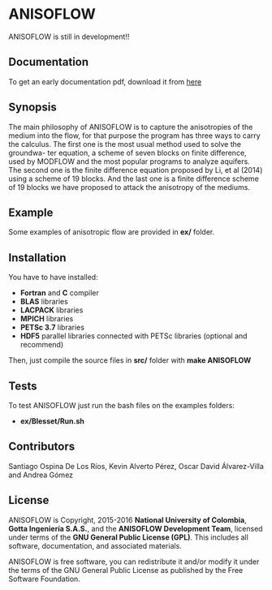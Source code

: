 # ANISOFLOW

ANISOFLOW is still in development!!

## Documentation

To get an early documentation pdf, download it from [here](https://www.overleaf.com/read/trycqnfcynsp)

## Synopsis

The main philosophy of ANISOFLOW is to capture the anisotropies of the medium into the flow, for that purpose the program has three ways to carry the calculus. The first one is the most usual method used to solve the groundwa- ter equation, a scheme of seven blocks on finite difference, used by MODFLOW and the most popular programs to analyze aquifers. The second one is the finite difference equation proposed by Li, et al (2014) using a scheme of 19 blocks. And the last one is a finite difference scheme of 19 blocks we have proposed to attack the anisotropy of the mediums.

## Example

Some examples of anisotropic flow are provided in **ex/** folder.

## Installation

You have to have installed:
* **Fortran** and **C** compiler
* **BLAS** libraries
* **LACPACK** libraries
* **MPICH** libraries
* **PETSc 3.7** libraries
* **HDF5** parallel libraries connected with PETSc libraries (optional and recommend)

Then, just compile the source files in **src/** folder with **make ANISOFLOW**

## Tests

To test ANISOFLOW just run the bash files on the examples folders:
* **ex/Blesset/Run.sh**

## Contributors

Santiago Ospina De Los Ríos, Kevin Alverto Pérez, Oscar David Álvarez-Villa and Andrea Gómez

## License

ANISOFLOW is Copyright, 2015-2016 **National University of Colombia**, **Gotta Ingeniería S.A.S.**, and the **ANISOFLOW Development Team**, licensed under terms of the **GNU General Public License (GPL)**. This includes all software, documentation, and associated materials.

ANISOFLOW is free software, you can redistribute it and/or modify it under the terms of the GNU General Public License as published by the Free Software Foundation.
